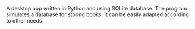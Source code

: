 A desktop app written in Python and using SQLite database. The program simulates a database for storing books. It can be easily adapted according to other needs
